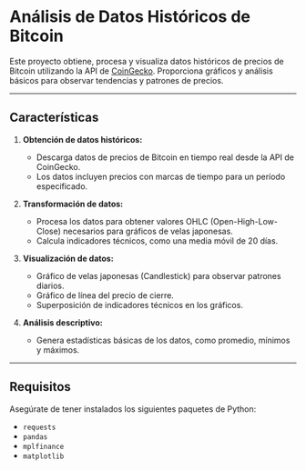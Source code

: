 # Análisis de Datos Históricos de Bitcoin

Este proyecto obtiene, procesa y visualiza datos históricos de precios de Bitcoin utilizando la API de [CoinGecko](https://www.coingecko.com/). Proporciona gráficos y análisis básicos para observar tendencias y patrones de precios.

---

## Características

1. **Obtención de datos históricos:**
   - Descarga datos de precios de Bitcoin en tiempo real desde la API de CoinGecko.
   - Los datos incluyen precios con marcas de tiempo para un período especificado.

2. **Transformación de datos:**
   - Procesa los datos para obtener valores OHLC (Open-High-Low-Close) necesarios para gráficos de velas japonesas.
   - Calcula indicadores técnicos, como una media móvil de 20 días.

3. **Visualización de datos:**
   - Gráfico de velas japonesas (Candlestick) para observar patrones diarios.
   - Gráfico de línea del precio de cierre.
   - Superposición de indicadores técnicos en los gráficos.

4. **Análisis descriptivo:**
   - Genera estadísticas básicas de los datos, como promedio, mínimos y máximos.

---

## Requisitos

Asegúrate de tener instalados los siguientes paquetes de Python:

- `requests`
- `pandas`
- `mplfinance`
- `matplotlib`
